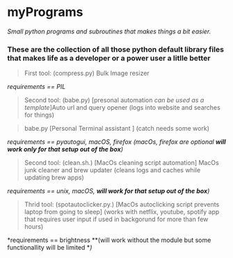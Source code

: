 # myPrograms
*Small python programs and subroutines that makes things a bit easier.*

### These are the collection of all those python default library files that makes life as a developer or a power user a litlle better


> First tool: (compress.py) Bulk Image resizer 

*requirements == PIL*


> Second tool: (babe.py) [presonal automation *can be used as a template*]Auto url and query opener (logs into website and searches for things)

> babe.py [Personal Terminal assistant ] (catch needs some work)

*requirements == pyautogui, macOS, firefox (macOs, firefox are optional **will work only for that setup out of the box**)*


> Second tool: (clean.sh.) [MacOs cleaning script automation] MacOs junk cleaner and brew updater (cleans logs and caches while updating brew apps)

*requirements == unix, macOS,  **will work for that setup out of the box**)*

> Thrid tool: (spotautoclicker.py.) [MacOs autoclicking script prevents laptop from going to sleep] (works with netflix, youtube, spotify app that requires user input if used in backgorund for more than few hours)

*requirements == brightness  **(will work without the module but some functionallity will be limited **)*


